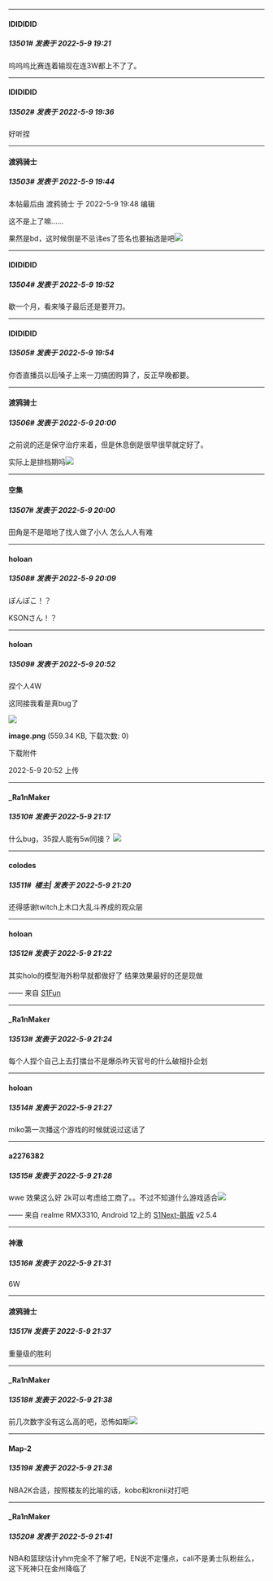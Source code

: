 

*****

####  IDIDIDID  
##### 13501#       发表于 2022-5-9 19:21

呜呜呜比赛连着输现在连3W都上不了了。



*****

####  IDIDIDID  
##### 13502#       发表于 2022-5-9 19:36

好听捏



*****

####  渡鸦骑士  
##### 13503#       发表于 2022-5-9 19:44

 本帖最后由 渡鸦骑士 于 2022-5-9 19:48 编辑 

这不是上了嘛……

果然是bd，这时候倒是不忌讳es了签名也要抽选是吧<img src="https://static.saraba1st.com/image/smiley/face2017/085.png" referrerpolicy="no-referrer">

*****

####  IDIDIDID  
##### 13504#       发表于 2022-5-9 19:52

歇一个月，看来嗓子最后还是要开刀。



*****

####  IDIDIDID  
##### 13505#       发表于 2022-5-9 19:54

你杏直播员以后嗓子上来一刀搞团购算了，反正早晚都要。

*****

####  渡鸦骑士  
##### 13506#       发表于 2022-5-9 20:00

之前说的还是保守治疗来着，但是休息倒是很早很早就定好了。

实际上是排档期吗<img src="https://static.saraba1st.com/image/smiley/face2017/068.png" referrerpolicy="no-referrer">

*****

####  空集  
##### 13507#       发表于 2022-5-9 20:00

田角是不是暗地了找人做了小人 怎么人人有难



*****

####  holoan  
##### 13508#       发表于 2022-5-9 20:09

ぽんぽこ！？

KSONさん！？



*****

####  holoan  
##### 13509#       发表于 2022-5-9 20:52

捏个人4W

这同接我看是真bug了

<img src="https://img.saraba1st.com/forum/202205/09/205218ztrx6sx6xxckscht.png" referrerpolicy="no-referrer">

<strong>image.png</strong> (559.34 KB, 下载次数: 0)

下载附件

2022-5-9 20:52 上传



*****

####  _Ra1nMaker  
##### 13510#       发表于 2022-5-9 21:17

什么bug，35捏人能有5w同接？ <img src="https://static.saraba1st.com/image/smiley/face2017/068.png" referrerpolicy="no-referrer">

*****

####  colodes  
##### 13511#         楼主| 发表于 2022-5-9 21:20

还得感谢twitch上木口大乱斗养成的观众层

*****

####  holoan  
##### 13512#       发表于 2022-5-9 21:22

其实holo的模型海外粉早就都做好了 结果效果最好的还是现做

—— 来自 [S1Fun](https://s1fun.koalcat.com)



*****

####  _Ra1nMaker  
##### 13513#       发表于 2022-5-9 21:24

每个人捏个自己上去打擂台不是爆杀昨天官号的什么破相扑企划

*****

####  holoan  
##### 13514#       发表于 2022-5-9 21:27

miko第一次播这个游戏的时候就说过这话了

*****

####  a2276382  
##### 13515#       发表于 2022-5-9 21:28

wwe 效果这么好 2k可以考虑给工商了。。不过不知道什么游戏适合<img src="https://static.saraba1st.com/image/smiley/face2017/068.png" referrerpolicy="no-referrer">

—— 来自 realme RMX3310, Android 12上的 [S1Next-鹅版](https://github.com/ykrank/S1-Next/releases) v2.5.4

*****

####  神澈  
##### 13516#       发表于 2022-5-9 21:31

6W



*****

####  渡鸦骑士  
##### 13517#       发表于 2022-5-9 21:37

重量级的胜利

*****

####  _Ra1nMaker  
##### 13518#       发表于 2022-5-9 21:38

前几次数字没有这么高的吧，恐怖如斯<img src="https://static.saraba1st.com/image/smiley/face2017/112.png" referrerpolicy="no-referrer">

*****

####  Map-2  
##### 13519#       发表于 2022-5-9 21:38

NBA2K合适，按照楼友的比喻的话，kobo和kronii对打吧

*****

####  _Ra1nMaker  
##### 13520#       发表于 2022-5-9 21:41

NBA和篮球估计yhm完全不了解了吧，EN说不定懂点，cali不是勇士队粉丝么，这下死神只在金州降临了

